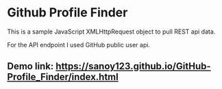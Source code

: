 # Github Profile Finder

This is a sample JavaScript XMLHttpRequest object to pull REST api data. 

For the API endpoint I used GitHub public user api. 

## Demo link: https://sanoy123.github.io/GitHub-Profile_Finder/index.html
